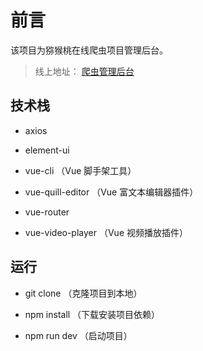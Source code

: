# 前言

该项目为猕猴桃在线爬虫项目管理后台。
> 线上地址： [爬虫管理后台](http://www.gjzxedu.com/crawlerdist/)

## 技术栈

* axios

* element-ui

* vue-cli （Vue 脚手架工具）

* vue-quill-editor （Vue 富文本编辑器插件）

* vue-router

* vue-video-player （Vue 视频播放插件）

## 运行

* git clone （克隆项目到本地）

* npm install （下载安装项目依赖）

* npm run dev （启动项目）
